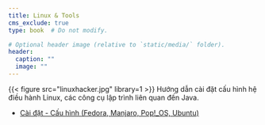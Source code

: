 ```yaml
---
title: Linux & Tools
cms_exclude: true
type: book  # Do not modify.

# Optional header image (relative to `static/media/` folder).
header:
  caption: ""
  image: ""
---
```

{{< figure src="linuxhacker.jpg" library=1 >}}
Hướng dẫn cài đặt cấu hình hệ điều hành Linux, các công cụ lập trình liên quan đến Java.

- [Cài đặt - Cấu hình (Fedora, Manjaro, Pop!_OS, Ubuntu)](install-guides)
<!-- - [BTRFS](btrfs)
- [Timeshift](timeshift)
- [References](references) -->
